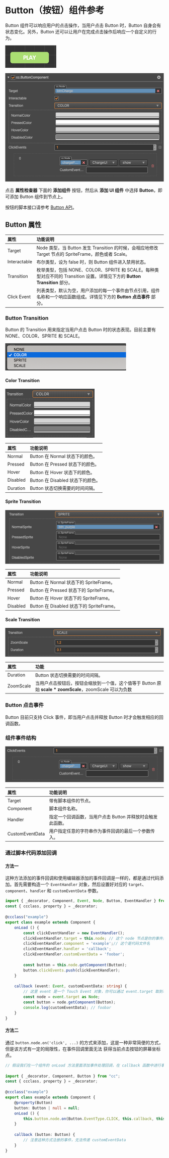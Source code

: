 # Button（按钮）组件参考

Button 组件可以响应用户的点击操作，当用户点击 Button 时，Button 自身会有状态变化。另外，Button 还可以让用户在完成点击操作后响应一个自定义的行为。

![button.png](./button/button.png)

![button-color](./button/button-color.png)

点击 **属性检查器** 下面的 **添加组件** 按钮，然后从 **添加 UI 组件** 中选择 **Button**，即可添加 Button 组件到节点上。

按钮的脚本接口请参考 [Button API](../../../api/zh/classes/ui.button.html)。

## Button 属性

| 属性                 | 功能说明             |
| :-------------       | :----------        |
| Target               | Node 类型，当 Button 发生 Transition 的时候，会相应地修改 Target 节点的 SpriteFrame，颜色或者 Scale。                      |
| Interactable         | 布尔类型，设为 false 时，则 Button 组件进入禁用状态。                                                                    |
| Transition           | 枚举类型，包括 NONE、COLOR、SPRITE 和 SCALE。每种类型对应不同的 Transition 设置。详情见下方的 **Button Transition** 部分。    |
| Click Event          | 列表类型，默认为空，用户添加的每一个事件由节点引用，组件名称和一个响应函数组成。详情见下方的 **Button 点击事件** 部分。                 |

### Button Transition

Button 的 Transition 用来指定当用户点击 Button 时的状态表现。目前主要有 NONE、COLOR、SPRITE 和 SCALE。

![transition](button/transition.png)

#### Color Transition

![color-transition](button/color-transition.png)

| 属性            | 功能说明                         |
| :------------- | :----------                     |
| Normal         | Button 在 Normal 状态下的颜色。    |
| Pressed        | Button 在 Pressed 状态下的颜色。   |
| Hover          | Button 在 Hover 状态下的颜色。     |
| Disabled       | Button 在 Disabled 状态下的颜色。  |
| Duration       | Button 状态切换需要的时间间隔。      |

#### Sprite Transition

![sprite-transition](button/sprite-transition.png)

| 属性            | 功能说明                                 |
| :------------- | :----------                             |
| Normal         | Button 在 Normal 状态下的 SpriteFrame。   |
| Pressed        | Button 在 Pressed 状态下的 SpriteFrame。  |
| Hover          | Button 在 Hover 状态下的 SpriteFrame。    |
| Disabled       | Button 在 Disabled 状态下的 SpriteFrame。 |

#### Scale Transition

![scaleTransition](button/scaleTransition.png)

| 属性            | 功能                                                                                       |
| :------------- | :----------                                                                                |
| Duration       | Button 状态切换需要的时间间隔。                                                                |
| ZoomScale      | 当用户点击按钮后，按钮会缩放到一个值，这个值等于 Button 原始 **scale * zoomScale**，zoomScale 可以为负数  |

### Button 点击事件

Button 目前只支持 Click 事件，即当用户点击并释放 Button 时才会触发相应的回调函数。

### 组件事件结构

![button-event](button/button-event.png)

| 属性             | 功能说明                                           |
| :-------------  | :----------                                       |
| Target          | 带有脚本组件的节点。                                  |
| Component       | 脚本组件名称。                                       |
| Handler         | 指定一个回调函数，当用户点击 Button 并释放时会触发此函数。 |
| CustomEventData | 用户指定任意的字符串作为事件回调的最后一个参数传入。       |

### 通过脚本代码添加回调

#### 方法一

这种方法添加的事件回调和使用编辑器添加的事件回调是一样的，都是通过代码添加。首先需要构造一个 `EventHandler` 对象，然后设置好对应的 `target`、`component`、`handler` 和 `customEventData` 参数。

```ts
import { _decorator, Component, Event, Node, Button, EventHandler } from "cc";
const { ccclass, property } = _decorator;

@ccclass("example")
export class example extends Component {
    onLoad () {
        const clickEventHandler = new EventHandler();
        clickEventHandler.target = this.node; // 这个 node 节点是你的事件处理代码组件所属的节点
        clickEventHandler.component = 'example';// 这个是代码文件名
        clickEventHandler.handler = 'callback';
        clickEventHandler.customEventData = 'foobar';

        const button = this.node.getComponent(Button);
        button.clickEvents.push(clickEventHandler);
    }

    callback (event: Event, customEventData: string) {
        // 这里 event 是一个 Touch Event 对象，你可以通过 event.target 取到事件的发送节点
        const node = event.target as Node;
        const button = node.getComponent(Button);
        console.log(customEventData); // foobar
    }
}
```

#### 方法二

通过 `button.node.on('click', ...)` 的方式来添加，这是一种非常简便的方式，但是该方式有一定的局限性，在事件回调里面无法
获得当前点击按钮的屏幕坐标点。

```ts
// 假设我们在一个组件的 onLoad 方法里面添加事件处理回调，在 callback 函数中进行事件处理

import { _decorator, Component, Button } from "cc";
const { ccclass, property } = _decorator;

@ccclass("example")
export class example extends Component {
    @property(Button)
    button: Button | null = null;
    onLoad () {
        this.button.node.on(Button.EventType.CLICK, this.callback, this);
    }

    callback (button: Button) {
        // 注意这种方式注册的事件，无法传递 customEventData
    }
}
```
